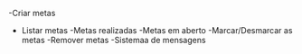 -Criar metas 
- Listar metas
    -Metas realizadas
    -Metas em aberto
-Marcar/Desmarcar as metas
-Remover metas
-Sistemaa de mensagens